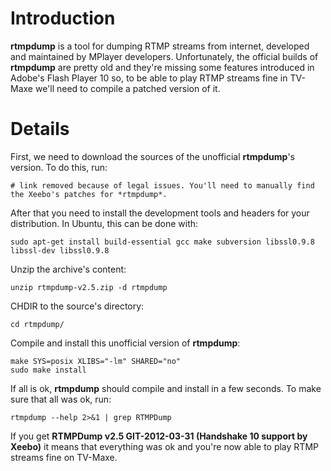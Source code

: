 # Introduction #

**rtmpdump** is a tool for dumping RTMP streams from internet, developed and maintained by MPlayer developers. Unfortunately, the official builds of **rtmpdump** are pretty old and they're missing some features introduced in Adobe's Flash Player 10 so, to be able to play RTMP streams fine in TV-Maxe we'll need to compile a patched version of it.

# Details #

First, we need to download the sources of the unofficial **rtmpdump**'s version. To do this, run:
```
# link removed because of legal issues. You'll need to manually find the Xeebo's patches for *rtmpdump*.
```
After that you need to install the development tools and headers for your distribution. In Ubuntu, this can be done with:
```
sudo apt-get install build-essential gcc make subversion libssl0.9.8 libssl-dev libssl0.9.8
```
Unzip the archive's content:
```
unzip rtmpdump-v2.5.zip -d rtmpdump
```
CHDIR to the source's directory:
```
cd rtmpdump/
```
Compile and install this unofficial version of **rtmpdump**:
```
make SYS=posix XLIBS="-lm" SHARED="no"
sudo make install
```

If all is ok, **rtmpdump** should compile and install in a few seconds. To make sure that all was ok, run:
```
rtmpdump --help 2>&1 | grep RTMPDump
```
If you get **RTMPDump v2.5 GIT-2012-03-31 (Handshake 10 support by Xeebo)** it means that everything was ok and you're now able to play RTMP streams fine on TV-Maxe.